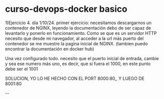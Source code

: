 # curso-devops-docker basico

1)Ejercicio 4. día 1/10/24.
primer ejercicio: necesitamos descargarnos un contenedor de NGINX, leyendo la documentación debo de ser capaz de levantarlo y ponerlo en funcionamiento. Como se que es un servidor HTTP necesito que desde mi navegador, al acceder a la url más puerto del contenedor se me muestre la pagina inicial de NGINX. (tambien puedo encontrar la documentación en docker hub)

Una vez configurado todo. necesito que el puerto inicial de entrada, cambie y sea ese numero más uno, es decir, que si fuera el 1000, en este punto debe ser el 1001

SOLUCION, YO LO HE HECHO CON EL PORT 8000:80,, Y LUEGO DE 8001:80

--


